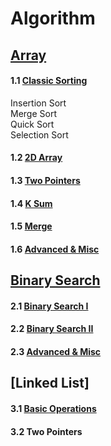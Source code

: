 # Algorithm
## [Array](https://github.com/lychristy/Algorithm/tree/master/Array)
#### 1.1 [Classic Sorting](https://github.com/lychristy/Algorithm/tree/master/Array/1.%20Classic%20Sorting)
Insertion Sort<br/>Merge Sort<br/>Quick Sort<br/>Selection Sort<br/>
#### 1.2 [2D Array](https://github.com/lychristy/Algorithm/tree/master/Array/2.%202D%20Array)
#### 1.3 [Two Pointers](https://github.com/lychristy/Algorithm/tree/master/Array/3.%20Two%20Pointers)
#### 1.4 [K Sum](https://github.com/lychristy/Algorithm/tree/master/Array/4.%20K%20Sum)
#### 1.5 [Merge](https://github.com/lychristy/Algorithm/tree/master/Array/5.%20Merge)
#### 1.6 [Advanced & Misc](https://github.com/lychristy/Algorithm/tree/master/Array/6.%20Advanced%20%26%20Misc)

## [Binary Search](https://github.com/lychristy/Algorithm/tree/master/Binary%20Search)
#### 2.1 [Binary Search I](https://github.com/lychristy/Algorithm/tree/master/Binary%20Search/1.%20Binary%20Search%20I)
#### 2.2 [Binary Search II](https://github.com/lychristy/Algorithm/tree/master/Binary%20Search/1.%20Binary%20Search%20II)
#### 2.3 [Advanced & Misc](https://github.com/lychristy/Algorithm/tree/master/Binary%20Search/3.%20Advanced%20%26%20Misc)

## [Linked List]
#### 3.1 [Basic Operations](https://github.com/lychristy/Algorithm/tree/master/Linked%20List/1.%20Basic%20Operations)
#### 3.2 Two Pointers

